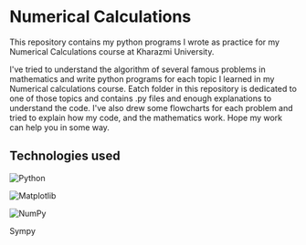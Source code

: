 
# Numerical Calculations
This repository contains my python programs I wrote as practice for my Numerical Calculations course at Kharazmi University. 

I've tried to understand the algorithm of several famous problems in mathematics and write python programs for each topic I learned in my Numerical calculations course. Eatch folder in this repository is dedicated to one of those topics and contains .py files and enough explanations to understand the code. I've also drew some flowcharts for each problem and tried to explain how my code, and the mathematics work. Hope my work can help you in some way.


## Technologies used  
![Python](https://img.shields.io/badge/python-3670A0?style=for-the-badge&logo=python&logoColor=ffdd54)

![Matplotlib](https://img.shields.io/badge/Matplotlib-%23ffffff.svg?style=for-the-badge&logo=Matplotlib&logoColor=black)

![NumPy](https://img.shields.io/badge/numpy-%23013243.svg?style=for-the-badge&logo=numpy&logoColor=white)

 Sympy
